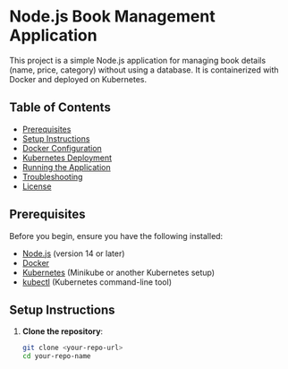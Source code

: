 # Node.js Book Management Application

This project is a simple Node.js application for managing book details (name, price, category) without using a database. It is containerized with Docker and deployed on Kubernetes.

## Table of Contents
- [Prerequisites](#prerequisites)
- [Setup Instructions](#setup-instructions)
- [Docker Configuration](#docker-configuration)
- [Kubernetes Deployment](#kubernetes-deployment)
- [Running the Application](#running-the-application)
- [Troubleshooting](#troubleshooting)
- [License](#license)

## Prerequisites

Before you begin, ensure you have the following installed:

- [Node.js](https://nodejs.org/en/) (version 14 or later)
- [Docker](https://www.docker.com/products/docker-desktop) 
- [Kubernetes](https://kubernetes.io/docs/setup/) (Minikube or another Kubernetes setup)
- [kubectl](https://kubernetes.io/docs/tasks/tools/) (Kubernetes command-line tool)

## Setup Instructions

1. **Clone the repository**:

   ```bash
   git clone <your-repo-url>
   cd your-repo-name
